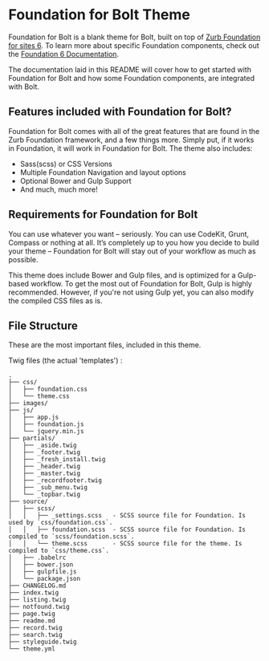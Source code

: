 Foundation for Bolt Theme
=========================

Foundation for Bolt is a blank theme for Bolt, built on top of [Zurb Foundation for sites 6](http://foundation.zurb.com/). To learn more about specific Foundation components, check out the [Foundation 6 Documentation](http://foundation.zurb.com/sites/docs/).

The documentation laid in this README will cover how to get started with Foundation for Bolt and how some Foundation components, are integrated with Bolt.

Features included with Foundation for Bolt?
-------------------------------------------

Foundation for Bolt comes with all of the great features that are found in the Zurb Foundation framework, and a few things more. Simply put, if it works in Foundation, it will work in Foundation for Bolt. The theme also includes:

 - Sass(scss) or CSS Versions
 - Multiple Foundation Navigation and layout options
 - Optional Bower and Gulp Support
 - And much, much more!

Requirements for Foundation for Bolt
------------------------------------

You can use whatever you want – seriously. You can use CodeKit, Grunt, Compass or nothing at all. It’s completely up to you how you decide to build your theme – Foundation for Bolt will stay out of your workflow as much as possible.

This theme does include Bower and Gulp files, and is optimized for a Gulp-based workflow. To get the most out of Foundation for Bolt, Gulp is highly recommended. However, if you're not using Gulp yet, you can also modify the compiled CSS files as is.

File Structure
--------------

These are the most important files, included in this theme.

Twig files (the actual 'templates') :

```
.
├── css/
│   ├── foundation.css
│   └── theme.css
├── images/
├── js/
│   ├── app.js
│   ├── foundation.js
│   └── jquery.min.js
├── partials/
│   ├── _aside.twig
│   ├── _footer.twig
│   ├── _fresh_install.twig
│   ├── _header.twig
│   ├── _master.twig
│   ├── _recordfooter.twig
│   ├── _sub_menu.twig
│   └── _topbar.twig
├── source/
│   ├── scss/
│   │   ├── _settings.scss   - SCSS source file for Foundation. Is used by `css/foundation.css`.
│   │   ├── foundation.scss  - SCSS source file for Foundation. Is compiled to `scss/foundation.scss`.
│   │   └── theme.scss       - SCSS source file for the theme. Is compiled to `css/theme.css`.
│   ├── .babelrc
│   ├── bower.json
│   ├── gulpfile.js
│   └── package.json
├── CHANGELOG.md
├── index.twig
├── listing.twig
├── notfound.twig
├── page.twig
├── readme.md
├── record.twig
├── search.twig
├── styleguide.twig
└── theme.yml
```
